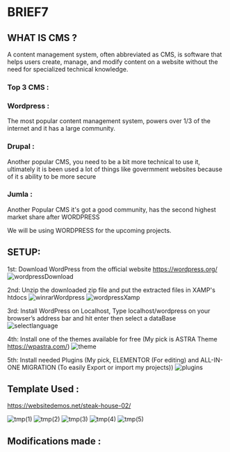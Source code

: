 # BRIEF7

## WHAT IS CMS ?
A content management system, often abbreviated as CMS, is software that helps users create, manage, and modify content on a website without the need for specialized technical knowledge.

### Top 3 CMS :

### Wordpress :
The most popular content management system, powers over 1/3 of the internet and it has a large community.
### Drupal :
Another popular CMS, you need to be a bit more technical to use it, ultimately it is been used a lot of things like govermment websites because of it s ability to be more secure
### Jumla :
Another Popular CMS it's got a good community, has the second highest market share after WORDPRESS

We will be using WORDPRESS for the upcoming projects. 

## SETUP:
1st: Download WordPress from the official website https://wordpress.org/
![wordpressDownload](https://user-images.githubusercontent.com/77494902/123405816-1cd3e880-d5a2-11eb-8d5c-548b3fdde6b7.jpg)

2nd: Unzip the downloaded zip file and put the extracted files in XAMP's htdocs
![winrarWordpress](https://user-images.githubusercontent.com/77494902/123406630-04b09900-d5a3-11eb-9ae0-9f4c6ad7df59.jpg)
![wordpressXamp](https://user-images.githubusercontent.com/77494902/123407433-e1d2b480-d5a3-11eb-9204-fa3d7871d1a8.jpg)



3rd: Install WordPress on Localhost, Type localhost/wordpress on your browser’s address bar and hit enter then select a dataBase
![selectlanguage](https://user-images.githubusercontent.com/77494902/123407955-6b828200-d5a4-11eb-8150-be207929f982.png)

4th: Install one of the themes available for free (My pick is ASTRA Theme https://wpastra.com/) 
![theme](https://user-images.githubusercontent.com/77494902/123407977-70473600-d5a4-11eb-94f5-ee8872032096.jpg)


5th: Install needed Plugins (My pick, ELEMENTOR (For editing) and ALL-IN-ONE MIGRATION (To easily Export or import my projects))
![plugins](https://user-images.githubusercontent.com/77494902/123408463-f5324f80-d5a4-11eb-99ce-e3e71dfbe71e.jpg)


## Template Used :
https://websitedemos.net/steak-house-02/

![tmp(1)](https://user-images.githubusercontent.com/77494902/123410024-c1582980-d5a6-11eb-9a8d-47fb83a0336f.jpg)
![tmp(2)](https://user-images.githubusercontent.com/77494902/123410029-c1f0c000-d5a6-11eb-8e47-62a0c8499395.jpg)
![tmp(3)](https://user-images.githubusercontent.com/77494902/123410032-c2895680-d5a6-11eb-9393-8a8ea1066213.jpg)
![tmp(4)](https://user-images.githubusercontent.com/77494902/123410033-c321ed00-d5a6-11eb-8860-f7bb324c5085.jpg)
![tmp(5)](https://user-images.githubusercontent.com/77494902/123410035-c321ed00-d5a6-11eb-94bf-f5a25d69bd9d.jpg)

## Modifications made :
